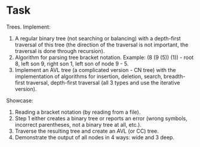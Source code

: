 # Task

Trees. Implement:
1. A regular binary tree (not searching or balancing) with a depth-first traversal of this tree (the direction of the traversal is not important, the traversal is done through recursion).
2. Algorithm for parsing tree bracket notation. Example: (8 (9 (5)) (1)) - root 8, left son 9, right son 1, left son of node 9 - 5.
3. Implement an AVL tree (a complicated version - CN tree) with the implementation of algorithms for insertion, deletion, search, breadth-first traversal, depth-first traversal (all 3 types and use the iterative version). 

Showcase:
1. Reading a bracket notation (by reading from a file).
2. Step 1 either creates a binary tree or reports an error (wrong symbols, incorrect parentheses, not a binary tree at all, etc.).
3. Traverse the resulting tree and create an AVL (or CC) tree.
4. Demonstrate the output of all nodes in 4 ways: wide and 3 deep.
